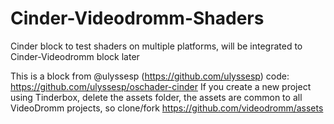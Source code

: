 # Cinder-Videodromm-Shaders
Cinder block to test shaders on multiple platforms, will be integrated to Cinder-Videodromm block later

This is a block from @ulyssesp (https://github.com/ulyssesp) code:  https://github.com/ulyssesp/oschader-cinder
If you create a new project using Tinderbox, delete the assets folder, the assets are common to all VideoDromm projects, so clone/fork https://github.com/videodromm/assets
